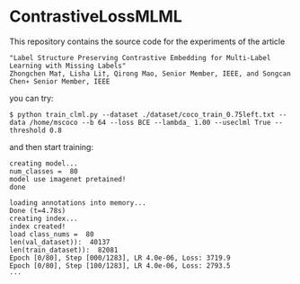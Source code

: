 # ContrastiveLossMLML
This repository contains the source code for the experiments of the article

    "Label Structure Preserving Contrastive Embedding for Multi-Label Learning with Missing Labels" 
    Zhongchen Ma†, Lisha Li†, Qirong Mao, Senior Member, IEEE, and Songcan Chen∗ Senior Member, IEEE
    
    
you can try:
    
    $ python train_clml.py --dataset ./dataset/coco_train_0.75left.txt --data /home/mscoco --b 64 --loss BCE --lambda_ 1.00 --useclml True --threshold 0.8


and then start training:
    
    creating model...
    num_classes =  80
    model use imagenet pretained!
    done

    loading annotations into memory...
    Done (t=4.78s)
    creating index...
    index created!
    load class_nums =  80
    len(val_dataset)):  40137
    len(train_dataset)):  82081
    Epoch [0/80], Step [000/1283], LR 4.0e-06, Loss: 3719.9
    Epoch [0/80], Step [100/1283], LR 4.0e-06, Loss: 2793.5
    ···
